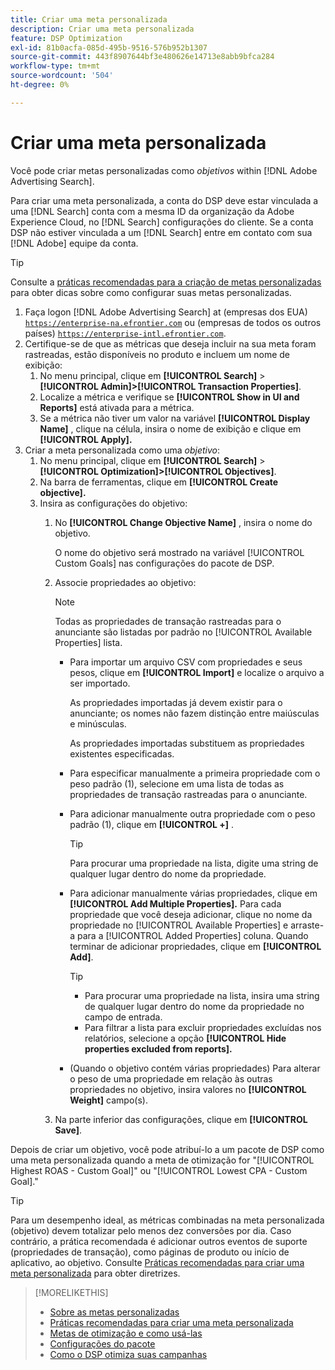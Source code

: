 ```yaml
---
title: Criar uma meta personalizada
description: Criar uma meta personalizada
feature: DSP Optimization
exl-id: 81b0acfa-085d-495b-9516-576b952b1307
source-git-commit: 443f8907644bf3e480626e14713e8abb9bfca284
workflow-type: tm+mt
source-wordcount: '504'
ht-degree: 0%

---
```


# Criar uma meta personalizada

Você pode criar metas personalizadas como *objetivos* within [!DNL Adobe Advertising Search].

Para criar uma meta personalizada, a conta do DSP deve estar vinculada a uma [!DNL Search] conta com a mesma ID da organização da Adobe Experience Cloud, no [!DNL Search] configurações do cliente. Se a conta DSP não estiver vinculada a um [!DNL Search] entre em contato com sua [!DNL Adobe] equipe da conta.

>[!TIP]
>
>Consulte a [práticas recomendadas para a criação de metas personalizadas](custom-goal-best-practices.md) para obter dicas sobre como configurar suas metas personalizadas.

1. Faça logon [!DNL Adobe Advertising Search] at (empresas dos EUA) [`https://enterprise-na.efrontier.com`](https://enterprise-na.efrontier.com) ou (empresas de todos os outros países) [`https://enterprise-intl.efrontier.com`](https://enterprise-intl.efrontier.com).
1. Certifique-se de que as métricas que deseja incluir na sua meta foram rastreadas, estão disponíveis no produto e incluem um nome de exibição:
   1. No menu principal, clique em **[!UICONTROL Search]** > **[!UICONTROL Admin]>[!UICONTROL Transaction Properties]**.
   1. Localize a métrica e verifique se **[!UICONTROL Show in UI and Reports]** está ativada para a métrica.
   1. Se a métrica não tiver um valor na variável **[!UICONTROL Display Name]** , clique na célula, insira o nome de exibição e clique em **[!UICONTROL Apply].**
1. Criar a meta personalizada como uma *objetivo*:
   1. No menu principal, clique em **[!UICONTROL Search]** > **[!UICONTROL Optimization]>[!UICONTROL Objectives]**.
   1. Na barra de ferramentas, clique em **[!UICONTROL Create objective].**
   1. Insira as configurações do objetivo:
      1. No **[!UICONTROL Change Objective Name]** , insira o nome do objetivo.

         O nome do objetivo será mostrado na variável [!UICONTROL Custom Goals] nas configurações do pacote de DSP.

      1. Associe propriedades ao objetivo:

         >[!NOTE]
         >
         > Todas as propriedades de transação rastreadas para o anunciante são listadas por padrão no [!UICONTROL Available Properties] lista.

         * Para importar um arquivo CSV com propriedades e seus pesos, clique em **[!UICONTROL Import]** e localize o arquivo a ser importado.

            As propriedades importadas já devem existir para o anunciante; os nomes não fazem distinção entre maiúsculas e minúsculas.

            As propriedades importadas substituem as propriedades existentes especificadas.

         * Para especificar manualmente a primeira propriedade com o peso padrão (1), selecione em uma lista de todas as propriedades de transação rastreadas para o anunciante.

         * Para adicionar manualmente outra propriedade com o peso padrão (1), clique em **[!UICONTROL +]** .

            >[!TIP]
            >
            > Para procurar uma propriedade na lista, digite uma string de qualquer lugar dentro do nome da propriedade.

         * Para adicionar manualmente várias propriedades, clique em **[!UICONTROL Add Multiple Properties].** Para cada propriedade que você deseja adicionar, clique no nome da propriedade no [!UICONTROL Available Properties] e arraste-a para a [!UICONTROL Added Properties] coluna. Quando terminar de adicionar propriedades, clique em **[!UICONTROL Add]**.

            >[!TIP]
            >
            >* Para procurar uma propriedade na lista, insira uma string de qualquer lugar dentro do nome da propriedade no campo de entrada.
            >* Para filtrar a lista para excluir propriedades excluídas nos relatórios, selecione a opção **[!UICONTROL Hide properties excluded from reports].**


         * (Quando o objetivo contém várias propriedades) Para alterar o peso de uma propriedade em relação às outras propriedades no objetivo, insira valores no **[!UICONTROL Weight]** campo(s).
      1. Na parte inferior das configurações, clique em **[!UICONTROL Save]**.


Depois de criar um objetivo, você pode atribuí-lo a um pacote de DSP como uma meta personalizada quando a meta de otimização for &quot;[!UICONTROL Highest ROAS - Custom Goal]&quot; ou &quot;[!UICONTROL Lowest CPA - Custom Goal].&quot;

>[!TIP]
>
>Para um desempenho ideal, as métricas combinadas na meta personalizada (objetivo) devem totalizar pelo menos dez conversões por dia. Caso contrário, a prática recomendada é adicionar outros eventos de suporte (propriedades de transação), como páginas de produto ou início de aplicativo, ao objetivo. Consulte [Práticas recomendadas para criar uma meta personalizada](custom-goal-best-practices.md) para obter diretrizes.

>[!MORELIKETHIS]
>
>* [Sobre as metas personalizadas](custom-goal-about.md)
>* [Práticas recomendadas para criar uma meta personalizada](custom-goal-best-practices.md)
>* [Metas de otimização e como usá-las](optimization-goals.md)
>* [Configurações do pacote](/help/dsp/campaign-management/packages/package-settings.md)
> * [Como o DSP otimiza suas campanhas](optimization-how-dsp-optimizes-campaigns.md)

